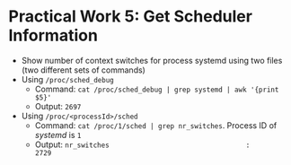 # Practical Work 5: Get Scheduler Information
- Show number of context switches for process systemd using two files (two different sets of commands)   
- Using `/proc/sched_debug`
    + Command: `cat /proc/sched_debug | grep systemd | awk '{print $5}'`
    + Output: `2697`
- Using `/proc/<processId>/sched`
    + Command: `cat /proc/1/sched | grep nr_switches`. Process ID of *systemd* is `1`
    + Output: `nr_switches                                  :                 2729`

